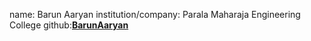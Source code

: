 name: Barun Aaryan
institution/company: Parala Maharaja Engineering College
github:[**BarunAaryan**](https://github.com/BarunAaryan)
